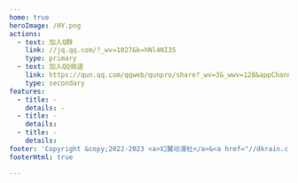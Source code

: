 ```yaml
---
home: true
heroImage: /HY.png
actions:
  - text: 加入Q群
    link: //jq.qq.com/?_wv=1027&k=hNl4NI35
    type: primary
  - text: 加入QQ频道
    link: https://qun.qq.com/qqweb/qunpro/share?_wv=3&_wwv=128&appChannel=share&inviteCode=149wJ1&businessType=9&from=246610&biz=ka
    type: secondary
features:
  - title: -
    details: -
  - title: -
    details: 
  - title: -
    details:
footer: 'Copyright &copy;2022-2023 <a>幻翼动漫社</a>&<a href="//dkrain.com">MWX</a>'
footerHtml: true

---
```

